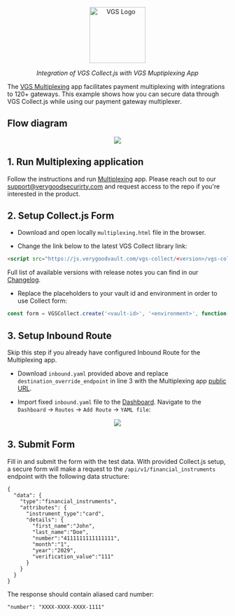 <p align="center"><a href="https://www.verygoodsecurity.com/"><img src="https://avatars0.githubusercontent.com/u/17788525" width="128" alt="VGS Logo"></a></p>
<p align="center"><i>Integration of VGS Collect.js with VGS Muptiplexing App</i></p>

The [VGS Multiplexing](https://github.com/verygoodsecurity/multiplexing/blob/master/integration/README.md) app facilitates payment multiplexing with integrations to 120+ gateways. This example shows how you can secure data through VGS Collect.js while using our payment gateway multiplexer.

## Flow diagram

<p align="center">
  <img src="https://i.ibb.co/RT250qB/multiplexing-runtime-flow.png" />
</p>

## 1. Run Multiplexing application

Follow the instructions and run 
<a href="https://github.com/verygoodsecurity/multiplexing/blob/master/integration/README.md" taraget="_blank">Multiplexing</a> app. 
Please reach out to our <a href="mailto:support@verygoodsecurirty.com">support@verygoodsecurirty.com</a> and request access to the repo if you're interested in the product.

## 2. Setup Collect.js Form

- Download and open locally `multiplexing.html` file in the browser.

- Change the link below to the latest VGS Collect library link:

```html
<script src="https://js.verygoodvault.com/vgs-collect/<version>/vgs-collect.js"></script>
```
Full list of available versions with release notes you can find in our [Changelog](https://www.verygoodsecurity.com/docs/vgs-collect/js/changelog).

- Replace the placeholders to your vault id and environment in order to use Collect form:

```javascript
const form = VGSCollect.create('<vault-id>', '<environment>', function(state) {});
```

## 3. Setup Inbound Route

Skip this step if you already have configured Inbound Route for the Multiplexing app.

- Download `inbound.yaml` provided above and replace `destination_override_endpoint` in line 3 with the Multiplexing app <a href="https://github.com/verygoodsecurity/multiplexing/blob/master/integration/README.md#deployment" target="blank">public URL</a>.

- Import fixed `inbound.yaml` file to the <a href="https://dashboard.verygoodsecurity.com/" target="_blank">Dashboard</a>. Navigate to the `Dashboard` -> `Routes` -> `Add Route` -> `YAML file`:

<p align="center">
<img src="https://media.giphy.com/media/OgBQvlslOaDMeFrHJE/giphy.gif" />
</p>

## 3. Submit Form

Fill in and submit the form with the test data. With provided Collect.js setup, a secure form will make a request to the `/api/v1/financial_instruments` endpoint with the following data structure:

```
{
  "data": {
    "type":"financial_instruments",
    "attributes": {
      "instrument_type":"card",
      "details": {
        "first_name":"John",
        "last_name":"Doe",
        "number":"4111111111111111",
        "month":"1",
        "year":"2029",
        "verification_value":"111"
      }
    }
  }
}
```

The response should contain aliased card number:

```
"number": "XXXX-XXXX-XXXX-1111"
